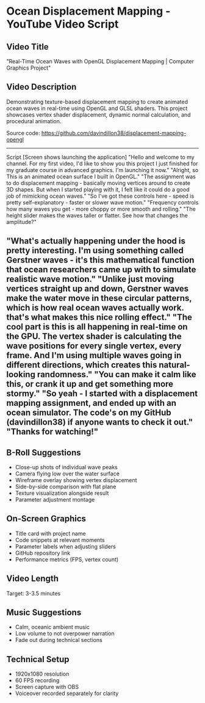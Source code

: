# Ocean Displacement Mapping - YouTube Video Script

## Video Title
"Real-Time Ocean Waves with OpenGL Displacement Mapping | Computer Graphics Project"

## Video Description
Demonstrating texture-based displacement mapping to create animated ocean waves in real-time using OpenGL and GLSL shaders. This project showcases vertex shader displacement, dynamic normal calculation, and procedural animation.

Source code: https://github.com/davindillon38/displacement-mapping-opengl

---

Script
[Screen shows launching the application]
"Hello and welcome to my channel. For my first video, I'd like to show you this project I just finished for my graduate course in advanced graphics. I'm launching it now."
"Alright, so This is an animated ocean surface I built in OpenGL."
"The assignment was to do displacement mapping - basically moving vertices around to create 3D shapes. But when I started playing with it, I felt like it could do a good job of mimicking ocean waves."
"So I've got these controls here - speed is pretty self-explanatory - faster or slower wave motion."
"Frequency controls how many waves you get - more choppy or more smooth and rolling."
"The height slider makes the waves taller or flatter. See how that changes the amplitude?"

"What's actually happening under the hood is pretty interesting. I'm using something called Gerstner waves - it's this mathematical function that ocean researchers came up with to simulate realistic wave motion."
"Unlike just moving vertices straight up and down, Gerstner waves make the water move in these circular patterns, which is how real ocean waves actually work. that's what makes this nice rolling effect."
"The cool part is this is all happening in real-time on the GPU. The vertex shader is calculating the wave positions for every single vertex, every frame. And I'm using multiple waves going in different directions, which creates this natural-looking randomness."
"You can make it calm like this, or crank it up and get something more stormy."
"So yeah - I started with a displacement mapping assignment, and ended up with an ocean simulator. The code's on my GitHub (davindillon38) if anyone wants to check it out."
"Thanks for watching!"
---

## B-Roll Suggestions
- Close-up shots of individual wave peaks
- Camera flying low over the water surface
- Wireframe overlay showing vertex displacement
- Side-by-side comparison with flat plane
- Texture visualization alongside result
- Parameter adjustment montage

## On-Screen Graphics
- Title card with project name
- Code snippets at relevant moments
- Parameter labels when adjusting sliders
- GitHub repository link
- Performance metrics (FPS, vertex count)

## Video Length
Target: 3-3.5 minutes

## Music Suggestions
- Calm, oceanic ambient music
- Low volume to not overpower narration
- Fade out during technical sections

## Technical Setup
- 1920x1080 resolution
- 60 FPS recording
- Screen capture with OBS
- Voiceover recorded separately for clarity
